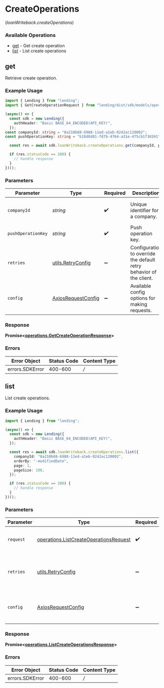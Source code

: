 # CreateOperations
(*loanWriteback.createOperations*)

### Available Operations

* [get](#get) - Get create operation
* [list](#list) - List create operations

## get

Retrieve create operation.

### Example Usage

```typescript
import { Lending } from "lending";
import { GetCreateOperationRequest } from "lending/dist/sdk/models/operations";

(async() => {
  const sdk = new Lending({
    authHeader: "Basic BASE_64_ENCODED(API_KEY)",
  });
const companyId: string = "8a210b68-6988-11ed-a1eb-0242ac120002";
const pushOperationKey: string = "b18d8d81-fd7b-4764-a31e-475cb1f36591";

  const res = await sdk.loanWriteback.createOperations.get(companyId, pushOperationKey);

  if (res.statusCode == 200) {
    // handle response
  }
})();
```

### Parameters

| Parameter                                                           | Type                                                                | Required                                                            | Description                                                         | Example                                                             |
| ------------------------------------------------------------------- | ------------------------------------------------------------------- | ------------------------------------------------------------------- | ------------------------------------------------------------------- | ------------------------------------------------------------------- |
| `companyId`                                                         | *string*                                                            | :heavy_check_mark:                                                  | Unique identifier for a company.                                    | 8a210b68-6988-11ed-a1eb-0242ac120002                                |
| `pushOperationKey`                                                  | *string*                                                            | :heavy_check_mark:                                                  | Push operation key.                                                 |                                                                     |
| `retries`                                                           | [utils.RetryConfig](../../internal/utils/retryconfig.md)            | :heavy_minus_sign:                                                  | Configuration to override the default retry behavior of the client. |                                                                     |
| `config`                                                            | [AxiosRequestConfig](https://axios-http.com/docs/req_config)        | :heavy_minus_sign:                                                  | Available config options for making requests.                       |                                                                     |


### Response

**Promise<[operations.GetCreateOperationResponse](../../sdk/models/operations/getcreateoperationresponse.md)>**
### Errors

| Error Object    | Status Code     | Content Type    |
| --------------- | --------------- | --------------- |
| errors.SDKError | 400-600         | */*             |

## list

List create operations.

### Example Usage

```typescript
import { Lending } from "lending";

(async() => {
  const sdk = new Lending({
    authHeader: "Basic BASE_64_ENCODED(API_KEY)",
  });

  const res = await sdk.loanWriteback.createOperations.list({
    companyId: "8a210b68-6988-11ed-a1eb-0242ac120002",
    orderBy: "-modifiedDate",
    page: 1,
    pageSize: 100,
  });

  if (res.statusCode == 200) {
    // handle response
  }
})();
```

### Parameters

| Parameter                                                                                            | Type                                                                                                 | Required                                                                                             | Description                                                                                          |
| ---------------------------------------------------------------------------------------------------- | ---------------------------------------------------------------------------------------------------- | ---------------------------------------------------------------------------------------------------- | ---------------------------------------------------------------------------------------------------- |
| `request`                                                                                            | [operations.ListCreateOperationsRequest](../../sdk/models/operations/listcreateoperationsrequest.md) | :heavy_check_mark:                                                                                   | The request object to use for the request.                                                           |
| `retries`                                                                                            | [utils.RetryConfig](../../internal/utils/retryconfig.md)                                             | :heavy_minus_sign:                                                                                   | Configuration to override the default retry behavior of the client.                                  |
| `config`                                                                                             | [AxiosRequestConfig](https://axios-http.com/docs/req_config)                                         | :heavy_minus_sign:                                                                                   | Available config options for making requests.                                                        |


### Response

**Promise<[operations.ListCreateOperationsResponse](../../sdk/models/operations/listcreateoperationsresponse.md)>**
### Errors

| Error Object    | Status Code     | Content Type    |
| --------------- | --------------- | --------------- |
| errors.SDKError | 400-600         | */*             |
